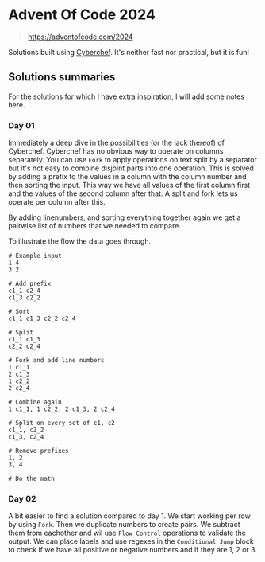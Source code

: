 # Advent Of Code 2024

> https://adventofcode.com/2024

Solutions built using [Cyberchef](https://gchq.github.io/CyberChef/). It's neither fast nor practical, but it is fun!

## Solutions summaries

For the solutions for which I have extra inspiration, I will add some notes here.

### Day 01

Immediately a deep dive in the possibilities (or the lack thereof) of Cyberchef. Cyberchef has no obvious way to operate on columns separately. You can use `Fork` to apply operations on text split by a separator but it's not easy to combine disjoint parts into one operation. This is solved by adding a prefix to the values in a column with the column number and then sorting the input. This way we have all values of the first column first and the values of the second column after that. A split and fork lets us operate per column after this.

By adding linenumbers, and sorting everything together again we get a pairwise list of numbers that we needed to compare.

To illustrate the flow the data goes through.

```
# Example input
1 4
3 2

# Add prefix
c1_1 c2_4
c1_3 c2_2

# Sort
c1_1 c1_3 c2_2 c2_4

# Split
c1_1 c1_3
c2_2 c2_4

# Fork and add line numbers
1 c1_1
2 c1_3
1 c2_2
2 c2_4

# Combine again
1 c1_1, 1 c2_2, 2 c1_3, 2 c2_4

# Split on every set of c1, c2
c1_1, c2_2
c1_3, c2_4

# Remove prefixes
1, 2
3, 4

# Do the math
```


### Day 02

A bit easier to find a solution compared to day 1. We start working per row by using `Fork`. Then we duplicate numbers to create pairs. We subtract them from eachother and wil use `Flow Control` operations to validate the output. We can place labels and use regexes in the `Conditional Jump` block to check if we have all positive or negative numbers and if they are 1, 2 or 3.
